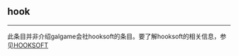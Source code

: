 ## hook

---

此条目并非介绍galgame会社hooksoft的条目。要了解hooksoft的相关信息，参见[HOOKSOFT](https://zh.wikipedia.org/wiki/HOOKSOFT)
